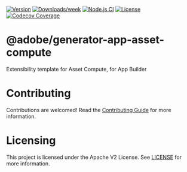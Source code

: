 <!--
Copyright 2021 Adobe. All rights reserved.
This file is licensed to you under the Apache License, Version 2.0 (the "License");
you may not use this file except in compliance with the License. You may obtain a copy
of the License at http://www.apache.org/licenses/LICENSE-2.0

Unless required by applicable law or agreed to in writing, software distributed under
the License is distributed on an "AS IS" BASIS, WITHOUT WARRANTIES OR REPRESENTATIONS
OF ANY KIND, either express or implied. See the License for the specific language
governing permissions and limitations under the License.
-->


[![Version](https://img.shields.io/npm/v/@adobe/generator-app-asset-compute.svg)](https://npmjs.org/package/@adobe/generator-app-asset-compute)
[![Downloads/week](https://img.shields.io/npm/dw/@adobe/generator-app-asset-compute.svg)](https://npmjs.org/package/@adobe/generator-app-asset-compute)
[![Node.js CI](https://github.com/adobe/generator-app-asset-compute/actions/workflows/node.js.yml/badge.svg)](https://github.com/adobe/generator-app-asset-compute/actions/workflows/node.js.yml)
[![License](https://img.shields.io/npm/l/@adobe/generator-app-asset-compute.svg)](https://github.com/adobe/generator-app-asset-compute/blob/main/package.json)
[![Codecov Coverage](https://img.shields.io/codecov/c/github/adobe/generator-app-asset-compute/master.svg?style=flat-square)](https://codecov.io/gh/adobe/generator-app-asset-compute/)

# @adobe/generator-app-asset-compute

Extensibility template for Asset Compute, for App Builder


# Contributing
Contributions are welcomed! Read the [Contributing Guide](CONTRIBUTING.md) for more information.


# Licensing

This project is licensed under the Apache V2 License. See [LICENSE](LICENSE) for more information.
